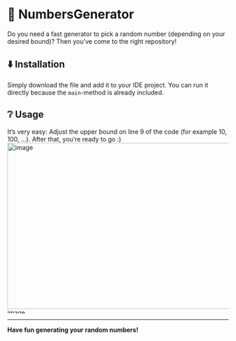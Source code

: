 # 🎲 NumbersGenerator

Do you need a fast generator to pick a random number (depending on your desired bound)? Then you’ve come to the right repository!

## ⬇️ Installation

Simply download the file and add it to your IDE project. You can run it directly because the `main`-method is already included.

## ❔ Usage

It’s very easy: Adjust the upper bound on line 9 of the code (for example 10, 100, ...). After that, you’re ready to go :)  
<img width="671" height="377" alt="image" src="https://github.com/user-attachments/assets/38d793b3-55b3-4516-a040-cdc136048dbe" />  
<img width="261" height="10" alt="image" src="https://github.com/user-attachments/assets/ba00e38e-cd7b-4623-a3f3-7c1337c9e07f" />




---

**Have fun generating your random numbers!**
